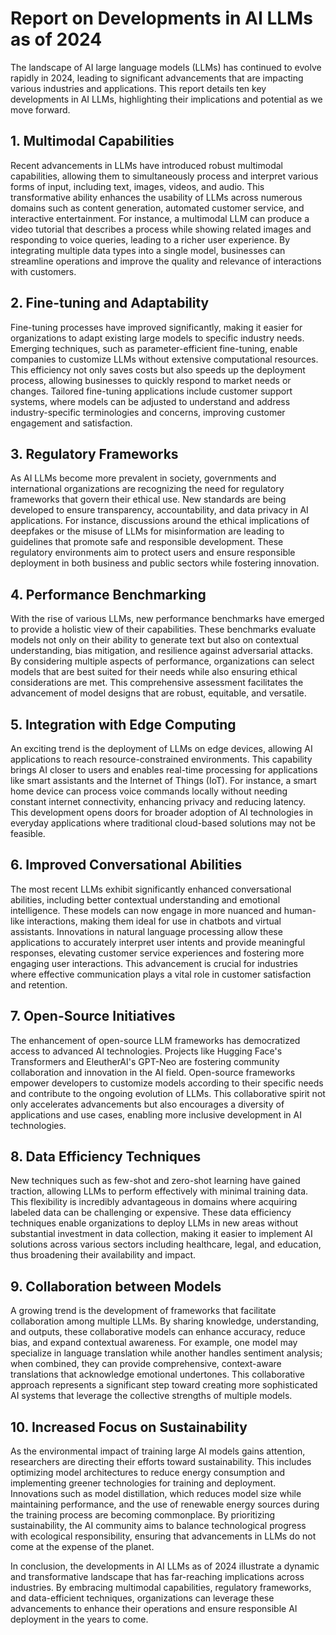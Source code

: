 # Report on Developments in AI LLMs as of 2024

The landscape of AI large language models (LLMs) has continued to evolve rapidly in 2024, leading to significant advancements that are impacting various industries and applications. This report details ten key developments in AI LLMs, highlighting their implications and potential as we move forward.

## 1. Multimodal Capabilities

Recent advancements in LLMs have introduced robust multimodal capabilities, allowing them to simultaneously process and interpret various forms of input, including text, images, videos, and audio. This transformative ability enhances the usability of LLMs across numerous domains such as content generation, automated customer service, and interactive entertainment. For instance, a multimodal LLM can produce a video tutorial that describes a process while showing related images and responding to voice queries, leading to a richer user experience. By integrating multiple data types into a single model, businesses can streamline operations and improve the quality and relevance of interactions with customers.

## 2. Fine-tuning and Adaptability

Fine-tuning processes have improved significantly, making it easier for organizations to adapt existing large models to specific industry needs. Emerging techniques, such as parameter-efficient fine-tuning, enable companies to customize LLMs without extensive computational resources. This efficiency not only saves costs but also speeds up the deployment process, allowing businesses to quickly respond to market needs or changes. Tailored fine-tuning applications include customer support systems, where models can be adjusted to understand and address industry-specific terminologies and concerns, improving customer engagement and satisfaction.

## 3. Regulatory Frameworks

As AI LLMs become more prevalent in society, governments and international organizations are recognizing the need for regulatory frameworks that govern their ethical use. New standards are being developed to ensure transparency, accountability, and data privacy in AI applications. For instance, discussions around the ethical implications of deepfakes or the misuse of LLMs for misinformation are leading to guidelines that promote safe and responsible development. These regulatory environments aim to protect users and ensure responsible deployment in both business and public sectors while fostering innovation.

## 4. Performance Benchmarking

With the rise of various LLMs, new performance benchmarks have emerged to provide a holistic view of their capabilities. These benchmarks evaluate models not only on their ability to generate text but also on contextual understanding, bias mitigation, and resilience against adversarial attacks. By considering multiple aspects of performance, organizations can select models that are best suited for their needs while also ensuring ethical considerations are met. This comprehensive assessment facilitates the advancement of model designs that are robust, equitable, and versatile.

## 5. Integration with Edge Computing

An exciting trend is the deployment of LLMs on edge devices, allowing AI applications to reach resource-constrained environments. This capability brings AI closer to users and enables real-time processing for applications like smart assistants and the Internet of Things (IoT). For instance, a smart home device can process voice commands locally without needing constant internet connectivity, enhancing privacy and reducing latency. This development opens doors for broader adoption of AI technologies in everyday applications where traditional cloud-based solutions may not be feasible.

## 6. Improved Conversational Abilities

The most recent LLMs exhibit significantly enhanced conversational abilities, including better contextual understanding and emotional intelligence. These models can now engage in more nuanced and human-like interactions, making them ideal for use in chatbots and virtual assistants. Innovations in natural language processing allow these applications to accurately interpret user intents and provide meaningful responses, elevating customer service experiences and fostering more engaging user interactions. This advancement is crucial for industries where effective communication plays a vital role in customer satisfaction and retention.

## 7. Open-Source Initiatives

The enhancement of open-source LLM frameworks has democratized access to advanced AI technologies. Projects like Hugging Face's Transformers and EleutherAI's GPT-Neo are fostering community collaboration and innovation in the AI field. Open-source frameworks empower developers to customize models according to their specific needs and contribute to the ongoing evolution of LLMs. This collaborative spirit not only accelerates advancements but also encourages a diversity of applications and use cases, enabling more inclusive development in AI technologies.

## 8. Data Efficiency Techniques

New techniques such as few-shot and zero-shot learning have gained traction, allowing LLMs to perform effectively with minimal training data. This flexibility is incredibly advantageous in domains where acquiring labeled data can be challenging or expensive. These data efficiency techniques enable organizations to deploy LLMs in new areas without substantial investment in data collection, making it easier to implement AI solutions across various sectors including healthcare, legal, and education, thus broadening their availability and impact.

## 9. Collaboration between Models

A growing trend is the development of frameworks that facilitate collaboration among multiple LLMs. By sharing knowledge, understanding, and outputs, these collaborative models can enhance accuracy, reduce bias, and expand contextual awareness. For example, one model may specialize in language translation while another handles sentiment analysis; when combined, they can provide comprehensive, context-aware translations that acknowledge emotional undertones. This collaborative approach represents a significant step toward creating more sophisticated AI systems that leverage the collective strengths of multiple models.

## 10. Increased Focus on Sustainability

As the environmental impact of training large AI models gains attention, researchers are directing their efforts toward sustainability. This includes optimizing model architectures to reduce energy consumption and implementing greener technologies for training and deployment. Innovations such as model distillation, which reduces model size while maintaining performance, and the use of renewable energy sources during the training process are becoming commonplace. By prioritizing sustainability, the AI community aims to balance technological progress with ecological responsibility, ensuring that advancements in LLMs do not come at the expense of the planet.

In conclusion, the developments in AI LLMs as of 2024 illustrate a dynamic and transformative landscape that has far-reaching implications across industries. By embracing multimodal capabilities, regulatory frameworks, and data-efficient techniques, organizations can leverage these advancements to enhance their operations and ensure responsible AI deployment in the years to come.